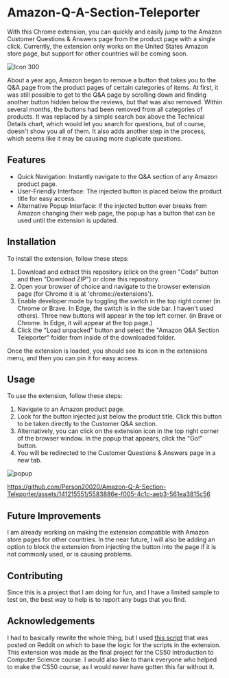 # Amazon-Q-A-Section-Teleporter  
With this Chrome extension, you can quickly and easily jump to the Amazon Customer Questions &amp; Answers page from the product page with a single click. Currently, the extension only works on the United States Amazon store page, but support for other countries will be coming soon.
  
![Icon 300](https://github.com/Person20020/Amazon-Q-A-Section-Teleporter/assets/141215551/cdc4dfd6-57dd-4f19-9800-a2862b90a80b)  

About a year ago, Amazon began to remove a button that takes you to the Q&amp;A page from the product pages of certain categories of items. At first, it was still possible to get to the Q&amp;A page by scrolling down and finding another button hidden below the reviews, but that was also removed. Within several months, the buttons had been removed from all categories of products. It was replaced by a simple search box above the Technical Details chart, which would let you search for questions, but of course, doesn't show you all of them. It also adds another step in the process, which seems like it may be causing more duplicate questions.
  
## Features  
* Quick Navigation: Instantly navigate to the Q&amp;A section of any Amazon product page.  
* User-Friendly Interface: The injected button is placed below the product title for easy access.  
* Alternative Popup Interface: If the injected button ever breaks from Amazon changing their web page, the popup has a button that can be used until the extension is updated.  
    
## Installation  
To install the extension, follow these steps:  
1. Download and extract this repository (click on the green "Code" button and then "Download ZIP") or clone this repository.  
2. Open your browser of choice and navigate to the browser extension page (for Chrome it is at 'chrome://extensions').  
3. Enable developer mode by toggling the switch in the top right corner (in Chrome or Brave. In Edge, the switch is in the side bar. I haven't used others). Three new buttons will appear in the top left corner. (in Brave or Chrome. In Edge, it will appear at the top
page.)  
4. Click the "Load unpacked" button and select the "Amazon Q&amp;A Section Teleporter" folder from inside of the downloaded folder.  
  
Once the extension is loaded, you should see its icon in the extensions menu, and then you can pin it for easy access.  
  
## Usage  
To use the extension, follow these steps:  
1. Navigate to an Amazon product page.  
2. Look for the button injected just below the product title. Click this button to be taken directly to the Customer Q&amp;A section.  
3. Alternatively, you can click on the extension icon in the top right corner of the browser window. In the popup that appears, click the "Go!" button.
4. You will be redirected to the Customer Questions & Answers page in a new tab.  
    
![popup](https://github.com/Person20020/Amazon-Q-A-Section-Teleporter/assets/141215551/e0891d8f-0a23-4370-bc93-13c56eef8218)  
  
https://github.com/Person20020/Amazon-Q-A-Section-Teleporter/assets/141215551/5583886e-f005-4c1c-aeb3-561ea3815c56  

## Future Improvements  
I am already working on making the extension compatible with Amazon store pages for other countries. In the near future, I will also be adding an option to block the extension from injecting the button into the page if it is not commonly used, or is causing problems.  
  
## Contributing  
Since this is a project that I am doing for fun, and I have a limited sample to test on, the best way to help is to report any bugs that you find.  
  
## Acknowledgements  
I had to basically rewrite the whole thing, but I used [this script](https://www.reddit.com/r/AmazonVine/comments/14aynxt/comment/jx7pyyb/) that was posted on Reddit on which to base the logic for the scripts in the extension.  
This extension was made as the final project for the CS50 Introduction to Computer Science course. I would also like to thank everyone who helped to make the CS50 course, as I would never have gotten this far without it.
